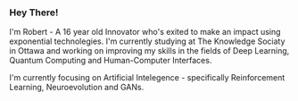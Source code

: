 ### Hey There!

I'm Robert - A 16 year old Innovator who's exited to make an impact using exponential technolegies.  I'm currently studying at The Knowledge Sociaty in Ottawa and working on improving my skills in the fields of Deep Learning, Quantum Computing and Human-Computer Interfaces.

I'm currently focusing on Artificial Intelegence - specifically Reinforcement Learning, Neuroevolution and GANs.
